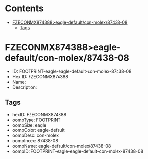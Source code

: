 



Contents
========

* [FZECONMX874388>eagle-default/con-molex/87438-08](#fzeconmx874388eagle-defaultcon-molex87438-08)
	* [Tags](#tags)

# FZECONMX874388>eagle-default/con-molex/87438-08

- ID: FOOTPRINT-eagle-eagle-default-con-molex-87438-08
- Hex ID: FZECONMX874388
- Name: 
- Description: 

## Tags

- hexID: FZECONMX874388
- oompType: FOOTPRINT
- oompSize: eagle
- oompColor: eagle-default
- oompDesc: con-molex
- oompIndex: 87438-08
- oompName: eagle-default/con-molex/87438-08
- oompID: FOOTPRINT-eagle-eagle-default-con-molex-87438-08
